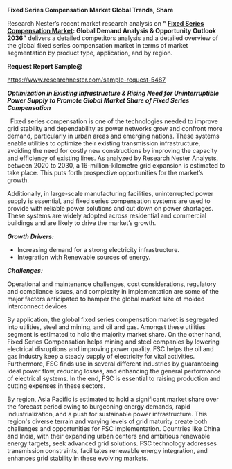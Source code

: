 ﻿**Fixed Series Compensation Market Global Trends, Share**

Research Nester’s recent market research analysis on **“ [Fixed Series Compensation Market](https://www.researchnester.com/reports/fixed-series-compensation-market/5487): Global Demand Analysis & Opportunity Outlook 2036”** delivers a detailed competitors analysis and a detailed overview of the global fixed series compensation market in terms of market segmentation by product type, application, and by region. 

**Request Report Sample@**

<https://www.researchnester.com/sample-request-5487> 

***Optimization in Existing Infrastructure & Rising Need for Uninterruptible Power Supply to Promote Global Market Share of Fixed Series Compensation*** 

` `Fixed series compensation is one of the technologies needed to improve grid stability and dependability as power networks grow and confront more demand, particularly in urban areas and emerging nations. These systems enable utilities to optimize their existing transmission infrastructure, avoiding the need for costly new constructions by improving the capacity and efficiency of existing lines. As analyzed by Research Nester Analysts, between 2020 to 2030, a 16-million-kilometre grid expansion is estimated to take place. This puts forth prospective opportunities for the market’s growth. 

Additionally, in large-scale manufacturing facilities, uninterrupted power supply is essential, and fixed series compensation systems are used to provide with reliable power solutions and cut down on power shortages. These systems are widely adopted across residential and commercial buildings and are likely to drive the market’s growth. 

***Growth Drivers:***

- Increasing demand for a strong electricity infrastructure.
- Integration with Renewable sources of energy. 

***Challenges:***

Operational and maintenance challenges, cost considerations, regulatory and compliance issues, and complexity in implementation are some of the major factors anticipated to hamper the global market size of molded interconnect devices 

By application, the global fixed series compensation market is segregated into utilities, steel and mining, and oil and gas. Amongst these utilities segment is estimated to hold the majority market share. On the other hand, Fixed Series Compensation helps mining and steel companies by lowering electrical disruptions and improving power quality. FSC helps the oil and gas industry keep a steady supply of electricity for vital activities. Furthermore, FSC finds use in several different industries by guaranteeing ideal power flow, reducing losses, and enhancing the general performance of electrical systems. In the end, FSC is essential to raising production and cutting expenses in these sectors.

By region, Asia Pacific is estimated to hold a significant market share over the forecast period owing to burgeoning energy demands, rapid industrialization, and a push for sustainable power infrastructure. This region's diverse terrain and varying levels of grid maturity create both challenges and opportunities for FSC implementation. Countries like China and India, with their expanding urban centers and ambitious renewable energy targets, seek advanced grid solutions. FSC technology addresses transmission constraints, facilitates renewable energy integration, and enhances grid stability in these evolving markets.
